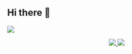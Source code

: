 ## Hi there 👋

<img src="https://i.imgur.com/4g4YaWh.png">

<p align="center">	
  <a target="_blank" href="https://www.linkedin.com/in/jesús-viejo-barragán-a1513033b/">
    <img src="https://img.shields.io/badge/-LinkedIn-0077B5?style=for-the-badge&logo=Linkedin&logoColor=white">
  </a>
  <a target="_blank" href="https://mail.google.com/mail/?view=cm&fs=1&to=jesusviejobarragan@gmail.com">
    <img src="https://img.shields.io/badge/-Gmail-D14836?style=for-the-badge&logo=Gmail&logoColor=white">
  </a>
</p>

<!--
**JesusViejoBarragan/JesusViejoBarragan** is a ✨ _special_ ✨ repository because its `README.md` (this file) appears on your GitHub profile.

Here are some ideas to get you started:

- 🔭 I’m currently working on ...
- 🌱 I’m currently learning ...
- 👯 I’m looking to collaborate on ...
- 🤔 I’m looking for help with ...
- 💬 Ask me about ...
- 📫 How to reach me: ...
- 😄 Pronouns: ...
- ⚡ Fun fact: ...
-->
